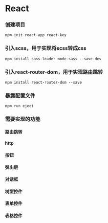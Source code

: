 # React

### 创建项目
    npm init react-app react-key

### 引入scss，用于实现将scss转成css
    npm install sass-loader node-sass --save-dev

### 引入react-router-dom，用于实现路由跳转
    npm install react-router-dom --save













### 暴露配置文件
    npm run eject


### 需要实现的功能

#### 路由跳转
#### http
#### 按钮
#### 弹出层
#### 对话框
#### 树型控件
#### 表单控件
#### 表格控件